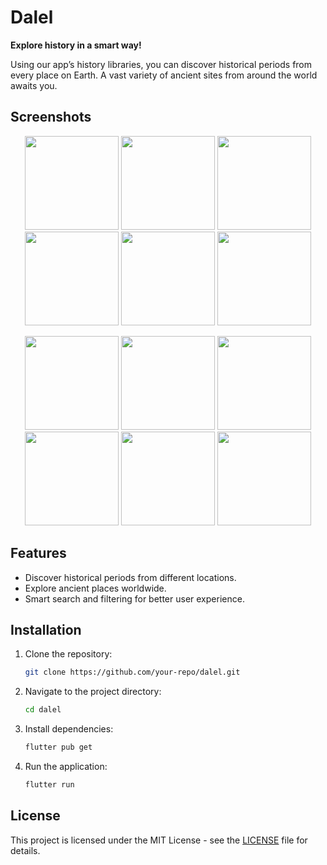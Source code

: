 # Dalel

**Explore history in a smart way!**

Using our app’s history libraries, you can discover historical periods from every place on Earth. A vast variety of ancient sites from around the world awaits you.

## Screenshots

<p align="center">
  <img src="https://github.com/user-attachments/assets/5d4a2c34-cce5-4edf-9d1b-7f1e4d47ce5c" width="150" />
  <img src="https://github.com/user-attachments/assets/953300f2-f7d5-409b-9bf6-34afd810ff5e" width="150" />
  <img src="https://github.com/user-attachments/assets/11d479ac-23dc-42ea-84de-7fdbd0a7e21d" width="150" />
  <img src="https://github.com/user-attachments/assets/0fee9e93-5068-4ef7-b762-cebfb01b7373" width="150" />
  <img src="https://github.com/user-attachments/assets/a7e11a64-3377-4e81-b541-bd09f574fb51" width="150" />
  <img src="https://github.com/user-attachments/assets/cdc3848f-220c-4c19-9d3a-bf16af90087c" width="150" />
</p>

<p align="center">
  <img src="https://github.com/user-attachments/assets/ce74d7d7-21d0-453d-8c79-88f1e4b58e47" width="150" />
  <img src="https://github.com/user-attachments/assets/c6a46489-8fcd-4f2a-8ac8-2a107d2a11bc" width="150" />
  <img src="https://github.com/user-attachments/assets/9d3a52c8-ce99-4213-a06c-652d0575640d" width="150" />
  <img src="https://github.com/user-attachments/assets/c21551f0-d975-4315-aabf-6053eef09aca" width="150" />
  <img src="https://github.com/user-attachments/assets/5c115943-1ef4-4709-8565-06a38e55a1ed" width="150" />
  <img src="https://github.com/user-attachments/assets/b639ccbe-7775-47d8-8832-e9b4f8ed6d80" width="150" />
</p>

## Features
- Discover historical periods from different locations.
- Explore ancient places worldwide.
- Smart search and filtering for better user experience.

## Installation
1. Clone the repository:
   ```sh
   git clone https://github.com/your-repo/dalel.git
   ```
2. Navigate to the project directory:
   ```sh
   cd dalel
   ```
3. Install dependencies:
   ```sh
   flutter pub get
   ```
4. Run the application:
   ```sh
   flutter run
   ```

## License
This project is licensed under the MIT License - see the [LICENSE](LICENSE) file for details.
